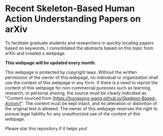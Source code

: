 # Recent Skeleton-Based Human Action Understanding Papers on arXiv

To facilitate graduate students and researchers in quickly locating papers based on keywords, I consolidated the abstracts based on this topic from arXiv and created a webpage. 

**This webpage will be updated every month**.

This webpage is protected by copyright laws. Without the written permission of the owner of this webpage, no individual or organization shall use the content of this webpage in any form. If there is a need to reprint the content of this webpage for non-commercial purposes such as learning, research, or personal sharing, the source must be clearly indicated as "Content sourced from [https://hongsong-wang.github.io/Skeleton-Based-Action/]". The content must be kept intact, and no alteration or distortion of the original text is allowed. The owner of this webpage reserves the right to pursue legal liability for any unauthorized use of the content of this webpage.

Please star this repository if it helps you!
